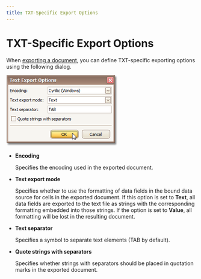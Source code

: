 ```yaml
---
title: TXT-Specific Export Options
---
```

# TXT-Specific Export Options
When [exporting a document](exporting-from-print-preview.md), you can define TXT-specific exporting options using the following dialog.

![previewExportOptionsTXT](../../../../images/img7337.png)
* **Encoding**
	
	Specifies the encoding used in the exported document.
* **Text export mode**
	
	Specifies whether to use the formatting of data fields in the bound data source for cells in the exported document. If this option is set to **Text**, all data fields are exported to the text file as strings with the corresponding formatting embedded into those strings. If the option is set to **Value**, all formatting will be lost in the resulting document.
* **Text separator**
	
	Specifies a symbol to separate text elements (TAB by default).
* **Quote strings with separators**
	
	Specifies whether strings with separators should be placed in quotation marks in the exported document.